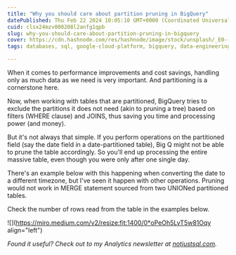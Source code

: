 ```yaml
---
title: "Why you should care about partition pruning in BigQuery"
datePublished: Thu Feb 22 2024 10:05:10 GMT+0000 (Coordinated Universal Time)
cuid: clsx24mzv000208l2anfg1qpb
slug: why-you-should-care-about-partition-pruning-in-bigquery
cover: https://cdn.hashnode.com/res/hashnode/image/stock/unsplash/_E0--SXVjZM/upload/4b25b9c6d3fd2e41a56ee7fa85c7d015.jpeg
tags: databases, sql, google-cloud-platform, bigquery, data-engineering

---
```


When it comes to performance improvements and cost savings, handling only as much data as we need is very important. And partitioning is a cornerstone here.

Now, when working with tables that are partitioned, BigQuery tries to exclude the partitions it does not need (akin to pruning a tree) based on filters (WHERE clause) and JOINS, thus saving you time and processing power (and money).

But it's not always that simple. If you perform operations on the partitioned field (say the date field in a date-partitioned table), Big Q might not be able to prune the table accordingly. So you'll end up processing the entire massive table, even though you were only after one single day.

There's an example below with this happening when converting the date to a different timezone, but I've seen it happen with other operations. Pruning would not work in MERGE statement sourced from two UNIONed partitioned tables.

Check the number of rows read from the table in the examples below.

![](https://miro.medium.com/v2/resize:fit:1400/0*oPeOh5LyT5w81Oqy align="left")

*Found it useful? Check out to my Analytics newsletter at* [*notjustsql.com*](https://www.notjustsql.com)*.*